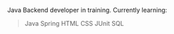 Java Backend developer in training.
Currently learning:
 > Java
 > Spring
 > HTML
 > CSS
 > JUnit
 > SQL
